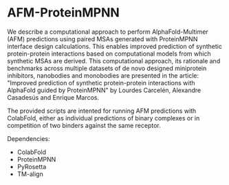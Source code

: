 # AFM-ProteinMPNN

We describe a computational approach to perform AlphaFold-Multimer (AFM) predictions using paired MSAs generated with ProteinMPNN interface design calculations. This enables improved prediction of synthetic protein-protein interactions based on computational models from which synthetic MSAs are derived. This computational approach, its rationale and benchmarks across multiple datasets of de novo designed miniprotein inhibitors, nanobodies and monobodies are presented in the article: "Improved prediction of synthetic protein-protein interactions with AlphaFold guided by ProteinMPNN" by Lourdes Carcelén, Alexandre Casadesús and Enrique Marcos.

The provided scripts are intented for running AFM predictions with ColabFold, either as individual predictions of binary complexes or in competition of two binders against the same receptor.

Dependencies:
- ColabFold
- ProteinMPNN
- PyRosetta
- TM-align
